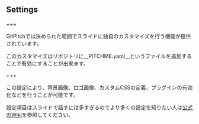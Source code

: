 ## Settings

+++

GitPitchでは決められた範囲でスライドに独自のカスタマイズを行う機能が提供されています。

このカスタマイズはリポジトリに__PITCHME.yaml__というファイルを追加することで有効にすることが出来ます。

+++

この設定により、背景画像、ロゴ画像、カスタムCSSの定義、プラグインの有効化などを行うことが可能です。

設定項目はスライドで話すには多すぎるのでより多くの設定を知りたい人は[公式のWiki](https://github.com/gitpitch/gitpitch/wiki/Slideshow-Settings)を参照してください。
